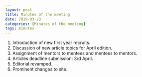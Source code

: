 ```yaml
---
layout: post
title: Minutes of the meeting
date: 2019-03-23
categories: [Minutes of the meeting]
tags: minutes
---
```

  1. Introduction of new first year recruits.
  2. Discussion of new article topics for April edition.
  3. Assignment of mentors to mentees and mentees to mentors.
  4. Articles deadline submission: 3rd April.
  5. Editorial revamped.
  6. Prominent changes to site.